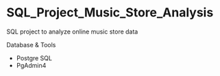 # SQL_Project_Music_Store_Analysis
SQL project to analyze online music store data

Database & Tools
- Postgre SQL
- PgAdmin4
